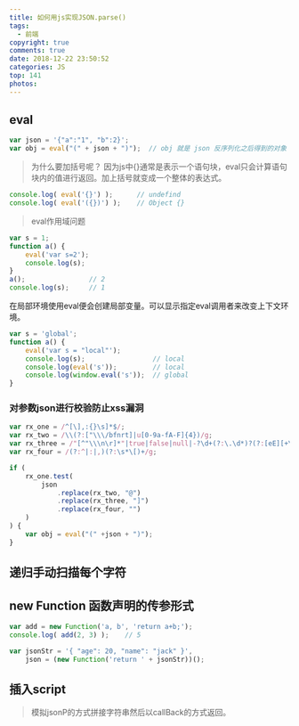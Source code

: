 ```yaml
---
title: 如何用js实现JSON.parse()
tags:
  - 前端
copyright: true
comments: true
date: 2018-12-22 23:50:52
categories: JS
top: 141
photos:
---
```


## eval
```javascript
var json = '{"a":"1", "b":2}';
var obj = eval("(" + json + ")");  // obj 就是 json 反序列化之后得到的对象
```
> 为什么要加括号呢？
因为js中{}通常是表示一个语句块，eval只会计算语句块内的值进行返回。加上括号就变成一个整体的表达式。

```javascript
console.log( eval('{}') );      // undefind
console.log( eval('({})') );    // Object {}
```

> eval作用域问题
```javascript
var s = 1;
function a() {
    eval('var s=2');
    console.log(s);
}
a();                // 2
console.log(s);     // 1
```
在局部环境使用eval便会创建局部变量。可以显示指定eval调用者来改变上下文环境。

```javascript
var s = 'global';
function a() {
    eval('var s = "local"');
    console.log(s);                 // local
    console.log(eval('s'));         // local
    console.log(window.eval('s'));  // global
}
```

### 对参数json进行校验防止xss漏洞
```javascript
var rx_one = /^[\],:{}\s]*$/;
var rx_two = /\\(?:["\\\/bfnrt]|u[0-9a-fA-F]{4})/g;
var rx_three = /"[^"\\\n\r]*"|true|false|null|-?\d+(?:\.\d*)?(?:[eE][+\-]?\d+)?/g;
var rx_four = /(?:^|:|,)(?:\s*\[)+/g;

if (
    rx_one.test(
        json
            .replace(rx_two, "@")
            .replace(rx_three, "]")
            .replace(rx_four, "")
    )
) {
    var obj = eval("(" +json + ")");
}
```

## 递归手动扫描每个字符

## new Function 函数声明的传参形式
```javascript
var add = new Function('a, b', 'return a+b;');
console.log( add(2, 3) );    // 5
```

```javascript
var jsonStr = '{ "age": 20, "name": "jack" }',
    json = (new Function('return ' + jsonStr))();
```

## 插入script
> 模拟jsonP的方式拼接字符串然后以callBack的方式返回。